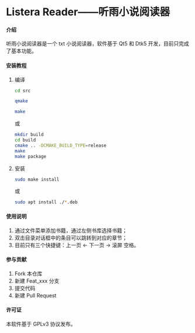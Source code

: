 # Listera Reader——听雨小说阅读器

#### 介绍
听雨小说阅读器是一个 txt 小说阅读器，软件基于 Qt5 和 Dtk5 开发，目前只完成了基本功能。




#### 安装教程

1. 编译

   ```bash
   cd src
   
   qmake
   
   make
   ```

   或

   ```bash
   mkdir build
   cd build
   cmake .. -DCMAKE_BUILD_TYPE=release
   make
   make package
   ```

   

2. 安装

   ```bash
   sudo make install
   ```

   或

   ```bash
   sudo apt install ./*.deb
   ```

   

#### 使用说明

1.  通过文件菜单添加书籍，通过左侧书库选择书籍；
2.  双击目录对话框中的条目可以跳转到对应的章节；
3.  目前只有三个快捷键：上一页 ←   下一页 →    滚屏 空格。

#### 参与贡献

1.  Fork 本仓库
2.  新建 Feat_xxx 分支
3.  提交代码
4.  新建 Pull Request


#### 许可证

本软件基于 GPLv3 协议发布。